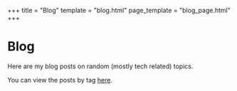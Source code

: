 +++
title = "Blog"
template = "blog.html"
page_template = "blog_page.html"
+++

# Blog

Here are my blog posts on random (mostly tech related) topics.

You can view the posts by tag [here](/tags/).
